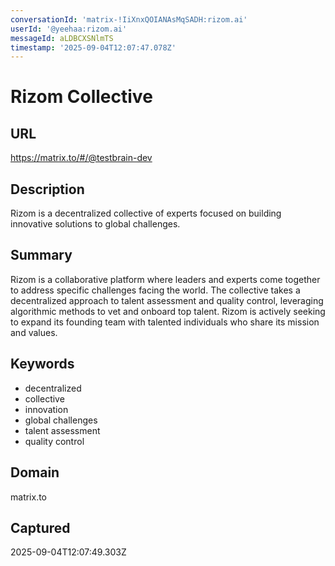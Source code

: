 ```yaml
---
conversationId: 'matrix-!IiXnxQOIANAsMqSADH:rizom.ai'
userId: '@yeehaa:rizom.ai'
messageId: aLDBCXSNlmTS
timestamp: '2025-09-04T12:07:47.078Z'
---
```

# Rizom Collective

## URL
https://matrix.to/#/@testbrain-dev

## Description
Rizom is a decentralized collective of experts focused on building innovative solutions to global challenges.

## Summary
Rizom is a collaborative platform where leaders and experts come together to address specific challenges facing the world. The collective takes a decentralized approach to talent assessment and quality control, leveraging algorithmic methods to vet and onboard top talent. Rizom is actively seeking to expand its founding team with talented individuals who share its mission and values.

## Keywords

- decentralized
- collective
- innovation
- global challenges
- talent assessment
- quality control

## Domain
matrix.to

## Captured
2025-09-04T12:07:49.303Z
